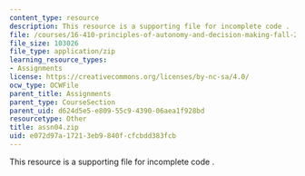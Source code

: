 ```yaml
---
content_type: resource
description: This resource is a supporting file for incomplete code .
file: /courses/16-410-principles-of-autonomy-and-decision-making-fall-2010/e072d97a17213eb9840fcfcbdd383fcb_assn04.zip
file_size: 103026
file_type: application/zip
learning_resource_types:
- Assignments
license: https://creativecommons.org/licenses/by-nc-sa/4.0/
ocw_type: OCWFile
parent_title: Assignments
parent_type: CourseSection
parent_uid: d624d5e5-e809-55c9-4390-06aea1f928bd
resourcetype: Other
title: assn04.zip
uid: e072d97a-1721-3eb9-840f-cfcbdd383fcb
---
```

This resource is a supporting file for incomplete code .